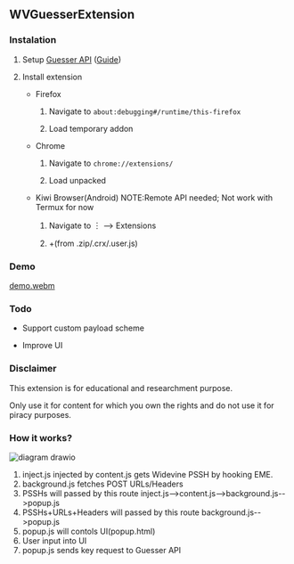 ## WVGuesserExtension

### Instalation

1. Setup [Guesser API](https://github.com/nilaoda/WVCore.Server) ([Guide](https://github.com/nilaoda/Blog/discussions/58#discussioncomment-9052557))

2. Install extension
   
   * Firefox
     
     1. Navigate to `about:debugging#/runtime/this-firefox`
     
     2. Load temporary addon
   
   * Chrome

     1. Navigate to `chrome://extensions/`

     2. Load unpacked

   * Kiwi Browser(Android) NOTE:Remote API needed; Not work with Termux for now

     1. Navigate to ︙ --> Extensions

     2. \+(from .zip/.crx/.user.js)

### Demo
[demo.webm](https://github.com/FoxRefire/wvg/assets/155989196/f2f41e88-1fc5-4954-89d4-3dc4552258e2)


### Todo

* Support custom payload scheme

* Improve UI

### Disclaimer

This extension is for educational and researchment purpose.

Only use it for content for which you own the rights and do not use it for piracy purposes.

### How it works?

![diagram drawio](https://github.com/FoxRefire/wvg/assets/155989196/d1196125-ab07-4f5a-baed-c60d8c47bceb)
1. inject.js injected by content.js gets Widevine PSSH by hooking EME.
2. background.js fetches POST URLs/Headers
3. PSSHs will passed by this route inject.js-->content.js-->background.js-->popup.js
4. PSSHs+URLs+Headers will passed by this route background.js-->popup.js
5. popup.js will contols UI(popup.html)
6. User input into UI
7. popup.js sends key request to Guesser API
